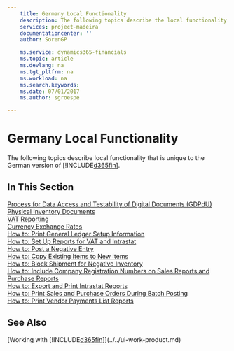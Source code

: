 ```yaml
---
    title: Germany Local Functionality
    description: The following topics describe the local functionality in the German version of Dynamics 365, Business edition.
    services: project-madeira
    documentationcenter: ''
    author: SorenGP

    ms.service: dynamics365-financials
    ms.topic: article
    ms.devlang: na
    ms.tgt_pltfrm: na
    ms.workload: na
    ms.search.keywords:
    ms.date: 07/01/2017
    ms.author: sgroespe

---
```

# Germany Local Functionality
The following topics describe local functionality that is unique to the German version of [!INCLUDE[d365fin](../../includes/d365fin_md.md)].  

## In This Section  
  [Process for Data Access and Testability of Digital Documents (GDPdU)](process-for-data-access-and-testability-of-digital-documents-gdpdu-.md)  
  [Physical Inventory Documents](physical-inventory-documents.md)  
  [VAT Reporting](vat-reporting.md)  
  [Currency Exchange Rates](currency-exchange-rates.md)  
  [How to: Print General Ledger Setup Information](how-to-print-general-ledger-setup-information.md)  
  [How to: Set Up Reports for VAT and Intrastat](how-to-set-up-reports-for-vat-and-intrastat.md)  
  [How to: Post a Negative Entry](how-to-post-a-negative-entry.md)  
  [How to: Copy Existing Items to New Items](how-to-copy-existing-items-to-new-items.md)  
  [How to: Block Shipment for Negative Inventory](how-to-block-shipment-for-negative-inventory.md)  
  [How to: Include Company Registration Numbers on Sales Reports and Purchase Reports](how-to-include-company-registration-numbers-on-sales-reports-and-purchase-reports.md)  
  [How to: Export and Print Intrastat Reports](how-to-export-and-print-intrastat-reports.md)  
  [How to: Print Sales and Purchase Orders During Batch Posting](how-to-print-sales-and-purchase-orders-during-batch-posting.md)  
  [How to: Print Vendor Payments List Reports](how-to-print-vendor-payments-list-reports.md)

## See Also
[Working with [!INCLUDE[d365fin](../../includes/d365fin_md.md)]](../../ui-work-product.md)  
